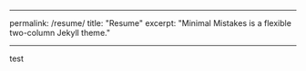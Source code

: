 
---
permalink: /resume/
title: "Resume"
excerpt: "Minimal Mistakes is a flexible two-column Jekyll theme."

---
test
